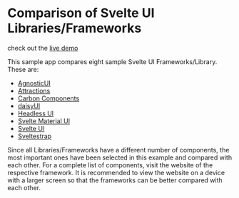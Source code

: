 # Comparison of Svelte UI Libraries/Frameworks

check out the [live demo](https://doldsimo.github.io/svelte-ui-frameworks/home)

This sample app compares eight sample Svelte UI Frameworks/Library. These are:

- [AgnosticUI](https://github.com/agnosticui/agnosticui)
- [Attractions](https://github.com/illright/attractions)
- [Carbon Components](https://github.com/carbon-design-system/carbon-components-svelte)
- [daisyUI](https://github.com/saadeghi/daisyui)
- [Headless UI](https://github.com/rgossiaux/svelte-headlessui)
- [Svelte Material UI](https://github.com/hperrin/svelte-material-ui)
- [Svelte UI](https://github.com/svelteuidev/svelteui)
- [Sveltestrap](https://github.com/bestguy/sveltestrap)

Since all Libraries/Frameworks have a different number of components, the most important ones have been selected in this example and compared with each other. For a complete list of components, visit the website of the respective framework.
It is recommended to view the website on a device with a larger screen so that the frameworks can be better compared with each other.
